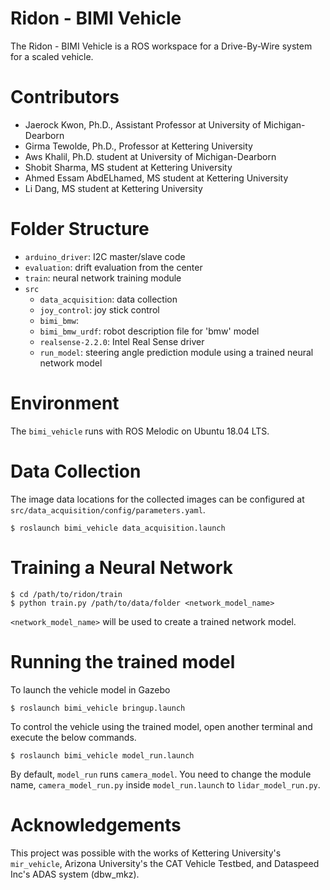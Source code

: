 # Ridon - BIMI Vehicle

The Ridon - BIMI Vehicle is a ROS workspace for a Drive-By-Wire system for a scaled vehicle.

# Contributors
- Jaerock Kwon, Ph.D., Assistant Professor at University of Michigan-Dearborn
- Girma Tewolde, Ph.D., Professor at Kettering University
- Aws Khalil, Ph.D. student at University of Michigan-Dearborn
- Shobit Sharma, MS student at Kettering University
- Ahmed Essam AbdELhamed, MS student at Kettering University
- Li Dang, MS student at Kettering University

# Folder Structure

- `arduino_driver`: I2C master/slave code
- `evaluation`: drift evaluation from the center
- `train`: neural network training module
- `src`
  - `data_acquisition`: data collection
  - `joy_control`: joy stick control 
  - `bimi_bmw`: 
  - `bimi_bmw_urdf`: robot description file for 'bmw' model
  - `realsense-2.2.0`: Intel Real Sense driver
  - `run_model`: steering angle prediction module using a trained neural network model

# Environment

The `bimi_vehicle` runs with ROS Melodic on Ubuntu 18.04 LTS.

# Data Collection 

The image data locations for the collected images can be configured at 
`src/data_acquisition/config/parameters.yaml`.

```
$ roslaunch bimi_vehicle data_acquisition.launch
```

# Training a Neural Network

```
$ cd /path/to/ridon/train
$ python train.py /path/to/data/folder <network_model_name>
```

`<network_model_name>` will be used to create a trained network model. 

# Running the trained model

To launch the vehicle model in Gazebo

```
$ roslaunch bimi_vehicle bringup.launch
```

To control the vehicle using the trained model, open another terminal and execute the below commands.

```
$ roslaunch bimi_vehicle model_run.launch
```
By default, `model_run` runs `camera_model`. You need to change the module name, `camera_model_run.py` inside `model_run.launch` to `lidar_model_run.py`.

# Acknowledgements

This project was possible with the works of Kettering University's `mir_vehicle`, Arizona University's the CAT Vehicle Testbed, and Dataspeed Inc's ADAS system (dbw_mkz).



